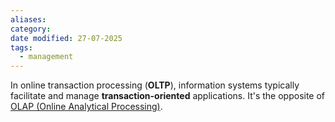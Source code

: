 ```yaml
---
aliases: 
category: 
date modified: 27-07-2025
tags:
  - management
---
```

In online transaction processing (**OLTP**), information systems typically facilitate and manage **transaction-oriented** applications. It's the opposite of [OLAP (Online Analytical Processing)](standardised/OLAP%20(online%20analytical%20processing).md).